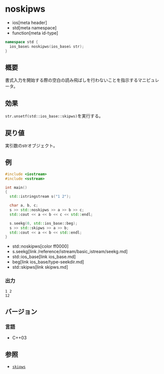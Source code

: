 # noskipws
* ios[meta header]
* std[meta namespace]
* function[meta id-type]

```cpp
namespace std {
  ios_base& noskipws(ios_base& str);
}
```

## 概要
書式入力を開始する際の空白の読み飛ばしを行わないことを指示するマニピュレータ。

## 効果
`str.unsetf(std::ios_base::skipws)`を実行する。

## 戻り値
実引数のstrオブジェクト。

## 例
```cpp example
#include <iostream>
#include <sstream>

int main()
{
  std::istringstream s("1 2");

  char a, b, c;
  s >> std::noskipws >> a >> b >> c;
  std::cout << a << b << c << std::endl;

  s.seekg(0, std::ios_base::beg);
  s >> std::skipws >> a >> b;
  std::cout << a << b << std::endl;
}
```
* std::noskipws[color ff0000]
* s.seekg[link /reference/istream/basic_istream/seekg.md]
* std::ios_base[link ios_base.md]
* beg[link ios_base/type-seekdir.md]
* std::skipws[link skipws.md]

### 出力
```
1 2
12
```

## バージョン
### 言語
- C++03

## 参照
- [`skipws`](skipws.md)
